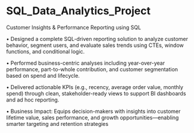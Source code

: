 # SQL_Data_Analytics_Project
Customer Insights & Performance Reporting using SQL

•	Designed a complete SQL-driven reporting solution to analyze customer behavior, segment users, and evaluate sales trends using CTEs, window functions, and conditional logic.

•	Performed business-centric analyses including year-over-year performance, part-to-whole contribution, and customer segmentation based on spend and lifecycle.

•	Delivered actionable KPIs (e.g., recency, average order value, monthly spend) through clean, stakeholder-ready views to support BI dashboards and ad hoc reporting.

•	Business Impact: Equips decision-makers with insights into customer lifetime value, sales performance, and growth opportunities—enabling smarter targeting and retention strategies
